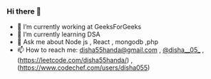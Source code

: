 ### Hi there 👋
- 🔭 I’m currently working at GeeksForGeeks
- 🌱 I’m currently learning DSA 
- 💬 Ask me about Node js , React , mongodb ,php
- 📫 How to reach me: disha55handa@gmail.com , [@disha__05_](https://www.instagram.com/disha__05_/)
,(https://leetcode.com/disha55handa/)
, (https://www.codechef.com/users/disha055)
<!--
**disha335/disha335** is a ✨ _special_ ✨ repository because its `README.md` (this file) appears on your GitHub profile.

Here are some ideas to get you started:

